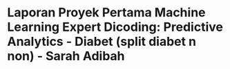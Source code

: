 # Laporan Proyek Pertama Machine Learning Expert Dicoding: Predictive Analytics - Diabet (split diabet n non) - Sarah Adibah
